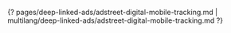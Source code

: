 {? pages/deep-linked-ads/adstreet-digital-mobile-tracking.md | multilang/deep-linked-ads/adstreet-digital-mobile-tracking.md ?}
